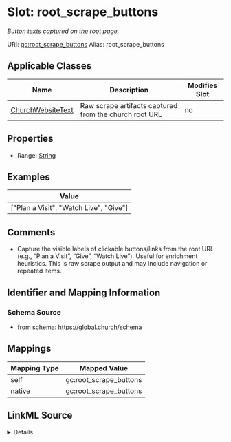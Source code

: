 

# Slot: root_scrape_buttons 


_Button texts captured on the root page._





URI: [gc:root_scrape_buttons](https://global.church/schema/root_scrape_buttons)
Alias: root_scrape_buttons

<!-- no inheritance hierarchy -->





## Applicable Classes

| Name | Description | Modifies Slot |
| --- | --- | --- |
| [ChurchWebsiteText](ChurchWebsiteText.md) | Raw scrape artifacts captured from the church root URL |  no  |







## Properties

* Range: [String](String.md)






## Examples

| Value |
| --- |
| ["Plan a Visit", "Watch Live", "Give"] |

## Comments

* Capture the visible labels of clickable buttons/links from the root URL
(e.g., “Plan a Visit”, “Give”, “Watch Live”). Useful for enrichment heuristics.
This is raw scrape output and may include navigation or repeated items.


## Identifier and Mapping Information







### Schema Source


* from schema: https://global.church/schema




## Mappings

| Mapping Type | Mapped Value |
| ---  | ---  |
| self | gc:root_scrape_buttons |
| native | gc:root_scrape_buttons |




## LinkML Source

<details>
```yaml
name: root_scrape_buttons
description: Button texts captured on the root page.
comments:
- 'Capture the visible labels of clickable buttons/links from the root URL

  (e.g., “Plan a Visit”, “Give”, “Watch Live”). Useful for enrichment heuristics.

  This is raw scrape output and may include navigation or repeated items.

  '
examples:
- value: '["Plan a Visit", "Watch Live", "Give"]'
  description: Common calls-to-action from a church homepage as a JSON array string.
in_subset:
- internal
from_schema: https://global.church/schema
rank: 1000
alias: root_scrape_buttons
domain_of:
- ChurchWebsiteText
range: string

```
</details>